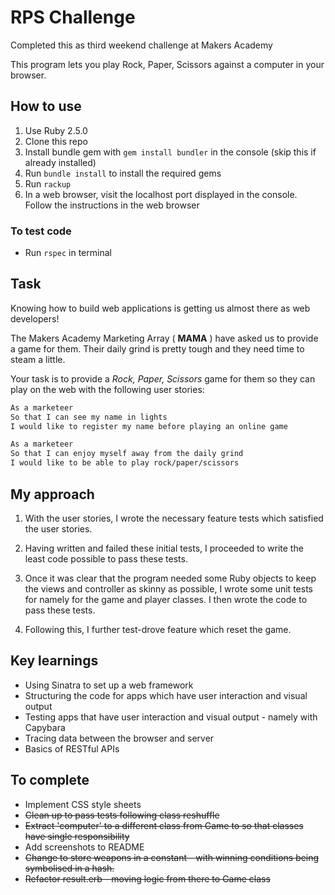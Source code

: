 # RPS Challenge

Completed this as third weekend challenge at Makers Academy

This program lets you play Rock, Paper, Scissors against a computer in your browser.

## How to use

1. Use Ruby 2.5.0
2. Clone this repo
3. Install bundle gem with ```gem install bundler``` in the console (skip this if already installed)
4. Run ```bundle install``` to install the required gems
5. Run ```rackup```
6. In a web browser, visit the localhost port displayed in the console. Follow the instructions in the web browser

### To test code

* Run ```rspec``` in terminal

## Task

Knowing how to build web applications is getting us almost there as web developers!

The Makers Academy Marketing Array ( **MAMA** ) have asked us to provide a game for them. Their daily grind is pretty tough and they need time to steam a little.

Your task is to provide a _Rock, Paper, Scissors_ game for them so they can play on the web with the following user stories:

```sh
As a marketeer
So that I can see my name in lights
I would like to register my name before playing an online game

As a marketeer
So that I can enjoy myself away from the daily grind
I would like to be able to play rock/paper/scissors
```
## My approach

1. With the user stories, I wrote the necessary feature tests which satisfied the user stories.

2. Having written and failed these initial tests, I proceeded to write the least code possible to pass these tests.

3. Once it was clear that the program needed some Ruby objects to keep the views and controller as skinny as possible, I wrote some unit tests for namely for the game and player classes. I then wrote the code to pass these tests.

4. Following this, I further test-drove feature which reset the game.

## Key learnings

* Using Sinatra to set up a web framework
* Structuring the code for apps which have user interaction and visual output
* Testing apps that have user interaction and visual output - namely with Capybara
* Tracing data between the browser and server
* Basics of RESTful APIs

## To complete

* Implement CSS style sheets
* ~~Clean up to pass tests following class reshuffle~~
* ~~Extract 'computer' to a different class from Game to so that classes have single responsibility~~
* Add screenshots to README
* ~~Change to store weapons in a constant - with winning conditions being symbolised in a hash.~~
* ~~Refactor result.erb - moving logic from there to Game class~~
